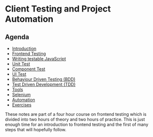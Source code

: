 # Client Testing and Project Automation
## Agenda
- [Introduction](articles/introduction.md)
- [Frontend Testing](articles/frontend-testing.md)
- [Writing testable JavaScript](articles/writing-testable-javascript.md)
- [Unit Test](articles/unit-test.md)
- [Component Test](articles/component-test.md)
- [UI Test](articles/ui-test.md)
- [Behaviour Driven Testing (BDD)](articles/bdd.md)
- [Test Driven Development (TDD)](articles/tdd.md)
- [Tools](articles/tools.md)
- [Selenium](articles/selenium.md)
- [Automation](articles/automation.md)
- [Exercises](articles/exercises.md)

These notes are part of a four hour course on frontend testing which is divided into two hours of theory and two hours of practice.
This is just enough time for an introduction to frontend testing and the first of many steps that will hopefully follow.
